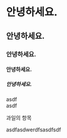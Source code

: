 # 안녕하세요.
## 안녕하세요.
### 안녕하세요.
#### 안녕하세요.
##### 안녕하세요.

asdf <br>
asdf

과일의 항목





asdfasdwerdfsasdfsdf